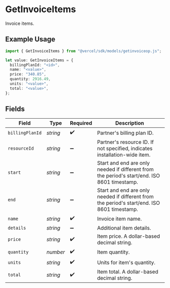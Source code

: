 # GetInvoiceItems

Invoice items.

## Example Usage

```typescript
import { GetInvoiceItems } from "@vercel/sdk/models/getinvoiceop.js";

let value: GetInvoiceItems = {
  billingPlanId: "<id>",
  name: "<value>",
  price: "340.85",
  quantity: 2916.49,
  units: "<value>",
  total: "<value>",
};
```

## Fields

| Field                                                                                       | Type                                                                                        | Required                                                                                    | Description                                                                                 |
| ------------------------------------------------------------------------------------------- | ------------------------------------------------------------------------------------------- | ------------------------------------------------------------------------------------------- | ------------------------------------------------------------------------------------------- |
| `billingPlanId`                                                                             | *string*                                                                                    | :heavy_check_mark:                                                                          | Partner's billing plan ID.                                                                  |
| `resourceId`                                                                                | *string*                                                                                    | :heavy_minus_sign:                                                                          | Partner's resource ID. If not specified, indicates installation-wide item.                  |
| `start`                                                                                     | *string*                                                                                    | :heavy_minus_sign:                                                                          | Start and end are only needed if different from the period's start/end. ISO 8601 timestamp. |
| `end`                                                                                       | *string*                                                                                    | :heavy_minus_sign:                                                                          | Start and end are only needed if different from the period's start/end. ISO 8601 timestamp. |
| `name`                                                                                      | *string*                                                                                    | :heavy_check_mark:                                                                          | Invoice item name.                                                                          |
| `details`                                                                                   | *string*                                                                                    | :heavy_minus_sign:                                                                          | Additional item details.                                                                    |
| `price`                                                                                     | *string*                                                                                    | :heavy_check_mark:                                                                          | Item price. A dollar-based decimal string.                                                  |
| `quantity`                                                                                  | *number*                                                                                    | :heavy_check_mark:                                                                          | Item quantity.                                                                              |
| `units`                                                                                     | *string*                                                                                    | :heavy_check_mark:                                                                          | Units for item's quantity.                                                                  |
| `total`                                                                                     | *string*                                                                                    | :heavy_check_mark:                                                                          | Item total. A dollar-based decimal string.                                                  |